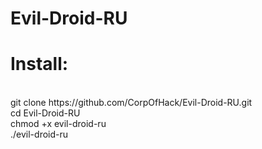# Evil-Droid-RU
<h1>Install:</h1>
<br>
git clone https://github.com/CorpOfHack/Evil-Droid-RU.git<br>
cd Evil-Droid-RU<br>
chmod +x evil-droid-ru<br>
./evil-droid-ru<br>
